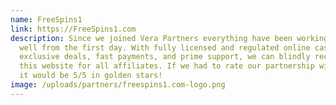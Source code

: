 ```yaml
---
name: FreeSpins1
link: https://FreeSpins1.com
description: Since we joined Vera Partners everything have been working very
  well from the first day. With fully licensed and regulated online casino,
  exclusive deals, fast payments, and prime support, we can blindly recommend
  this website for all affiliates. If we had to rate our partnership with them
  it would be 5/5 in golden stars!
image: /uploads/partners/freespins1.com-logo.png
---
```

